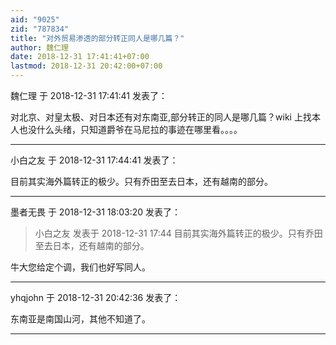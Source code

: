 ```yaml
---
aid: "9025"
zid: "787834"
title: "对外贸易渗透的部分转正同人是哪几篇？"
author: 魏仁理
date: 2018-12-31 17:41:41+07:00
lastmod: 2018-12-31 20:42:00+07:00
---
```


魏仁理 于 2018-12-31 17:41:41 发表了：

对北京、对皇太极、对日本还有对东南亚,部分转正的同人是哪几篇？wiki 上找本人也没什么头绪，只知道爵爷在马尼拉的事迹在哪里看。。。。

---

小白之友 于 2018-12-31 17:44:41 发表了：

目前其实海外篇转正的极少。只有乔田至去日本，还有越南的部分。

---

墨者无畏 于 2018-12-31 18:03:20 发表了：

> 小白之友 发表于 2018-12-31 17:44 目前其实海外篇转正的极少。只有乔田至去日本，还有越南的部分。

牛大您给定个调，我们也好写同人。

---

yhqjohn 于 2018-12-31 20:42:36 发表了：

东南亚是南国山河，其他不知道了。

---
